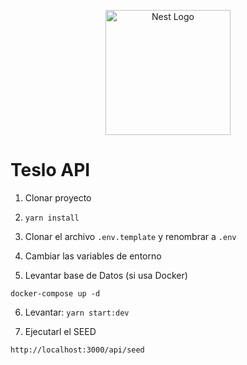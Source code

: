 <p align="center">
  <a href="http://nestjs.com/" target="blank"><img src="https://nestjs.com/img/logo-small.svg" width="200" alt="Nest Logo" /></a>
</p>


# Teslo API

1. Clonar proyecto

2. ``` yarn install ``` 

3. Clonar el archivo ``` .env.template ```  y renombrar a ``` .env ```

4. Cambiar las variables de entorno

5. Levantar base de Datos (si usa Docker)

``` 
docker-compose up -d
```

6. Levantar: ```yarn start:dev```


7. Ejecutarl el SEED
```
http://localhost:3000/api/seed
```


